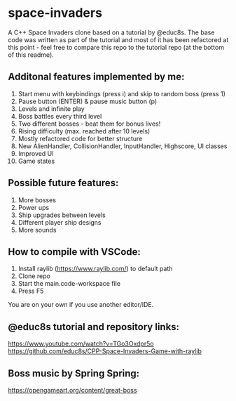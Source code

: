 # space-invaders
A C++ Space Invaders clone based on a tutorial by @educ8s. The base code was written as part of the tutorial and most of it has been refactored at this point - feel free to compare this repo to the tutorial repo (at the bottom of this readme).
<br>

## Additonal features implemented by me:
1. Start menu with keybindings (press i) and skip to random boss (press 1)
2. Pause button (ENTER) & pause music button (p)
3. Levels and infinite play
4. Boss battles every third level
5. Two different bosses - beat them for bonus lives!
6. Rising difficulty (max. reached after 10 levels)
7. Mostly refactored code for better structure
8. New AlienHandler, CollisionHandler, InputHandler, Highscore, UI classes
9. Improved UI
10. Game states

## Possible future features:
1. More bosses
2. Power ups 
3. Ship upgrades between levels
4. Different player ship designs
5. More sounds

## How to compile with VSCode:
1. Install raylib (https://www.raylib.com/) to default path
2. Clone repo 
3. Start the main.code-workspace file
4. Press F5

You are on your own if you use another editor/IDE.
<br>

## @educ8s tutorial and repository links:
https://www.youtube.com/watch?v=TGo3Oxdpr5o <br>
https://github.com/educ8s/CPP-Space-Invaders-Game-with-raylib
<br>

## Boss music by Spring Spring:
https://opengameart.org/content/great-boss
